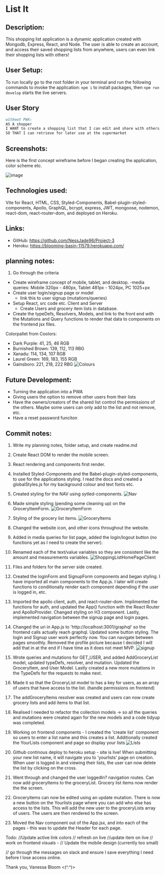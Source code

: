 # List It

## Description:

This shopping list application is a dynamic application created with Mongodb, Express, React, and Node. The user is able to create an account, and access their saved shopping lists from anywhere, users can even link their shopping lists with others!

## User Setup:

To run locally go to the root folder in your terminal and run the following commands to invoke the application:
`npm i` to install packages,
then `npm run develop` starts the live servers.

## User Story

```md
without PWA:
AS A shopper
I WANT to create a shopping list that I can edit and share with others
SO THAT I can retrieve for later use at the supermarket
```

## Screenshots:

Here is the first concept wireframe before I began creating the application, color scheme etc.

![image](./assets/wireframe.PNG)

## Technologies used:

Vite for React, HTML, CSS, Styled-Components, Babel-plugin-styled-components, Apollo, GraphQL, bcrypt, express, JWT, mongoose, nodemon, react-dom, react-router-dom, and deployed on Heroku.

## Links:

- GitHub: https://github.com/NessJade96/Project-3
- Heroku: https://blooming-basin-11579.herokuapp.com/

## planning notes:

1. Go through the criteria

- Create wireframe concept of mobile, tablet, and desktop.
  -media queries: Mobile 320px - 480px, Tablet 481px - 1024px, PC 1025+px
- Create user login/signup page or model
  - link this to user signup (mutations/queries)
- Setup React, src code etc. Client and Server
  - Create Users and grocery item lists in database.
- Create the typeDefs, Resolvers, Models, and link to the front end with the Mutations and Query functions to render that data to components on the frontend jsx files.

Colorpallet from Coolors:

- Dark Purple: 41, 25, 46 RGB
- Burnished Brown: 139, 112, 113 RBG
- Xanadu: 114, 134, 107 RGB
- Laurel Green: 169, 183, 155 RGB
- Gainsboro: 221, 218, 222 RBG
  ![Colours](./assets/Colour%20Theme.jpg)

## Future Development:

- Turning the application into a PWA
- Giving users the option to remove other users from their lists
- Have the owners/creators of the shared list control the permissions of the others. Maybe some users can only add to the list and not remove, etc.
- Have a reset password funciton

## Commit notes:

1. Write my planning notes, folder setup, and create readme.md

2. Create React DOM to render the mobile screen.

3. React rendering and components first render.

4. Installed Styled-Components and the Babel-plugin-styled-components, to use for the applications styling. I read the docs and created a globalStyles.js for my background colour and text fonts etc.

5. Created styling for the NAV using sytled-components.
   ![Nav](./assets/Mobile-Nav-Style.jpg)

6. Made simple styling (pending some cleaning up) on the GroceryItemForm.
   ![GroceryItemForm](./assets/GroceryItemForm-styling.jpg)

7. Styling of the grocery list items.
   ![GroceryItems](./assets/GroceryListItems.jpg)

8. Changed the website icon, and other icons throughout the website.

9. Added in media queries for list page, added the login/logout button (no functions yet as I need to create the server).

10. Renamed each of the text/value variables so they are consistent like the amount and measurements variables.
    ![ShoppingListHomePageClient](./assets/MVP%20of%20grocery%20list%20CLIENT.jpg)

11. Files and folders for the server side created.

12. Created the loginForm and SignupForm components and began styling. I have imported all main components to the App.js. I later will create functions to conditionally render each component depending if the user is logged in, etc.

13. Imported the apollo client, auth, and react-router-dom. Implimented the functions for auth, and updated the App() function with the React Router and ApolloProvider. Changed styling on H3 component. Lastly, implemented navigation between the signup page and login pages.

14. Changed the uri in App.js to 'http://localhost:3001/graphql' so the frontend calls actually reach graphql. Updated some button styling. The login and Signup user work perfectly now. You can navigate between pages smoothly. Removed the profile picture because I decided I will add that in at the end if I have time as it does not meet MVP.
    ![signup](./assets/Signup%20page.jpg)

15. Wrote queries and mutations for GET_USER, and added AddGroceryList model, updated typeDefs, resolver, and mutation. Updated the GroceryItem, and User Model. Lastly created a new more mutations in the TypeDefs for the requests to make next.

16. Made it so that the GroceryList model to has a key for users, as an array of users that have access to the list. (handle permissions on frontend)

17. The addGroceryItems resolver was created and users can now create grocery lists and add items to that list.

18. Realised I needed to refactor the collection models -> so all the queries and mutations were created again for the new models and a code tidyup was completed.

19. Working on frontend components - I created the 'create list' component so users to enter a list name and this creates a list. Additionally created the YourLists component and page so display your lists
    ![Lists](./assets/YourLists.jpg)

20. Github continous deploy to heroku setup - site is live! When submitting your new list name, it will navigate you to 'yourlists' page on creation. When user is logged in and viewing their lists, the user can now delete the list by clicking on the cross.

21. Went through and changed the user loggedIn? navigation routes. Can now add groceryItems to the groceryList. Grocery list items now render the the screen.

22. Groceryitems can now be edited using an update mutation. There is now a new button on the Yourlists page where you can add who else has access to the lists. This will add the new user to the groceryLists array of users. The users are then rendered to the screen.

23. Moved the Nav component out of the App.jsx, and into each of the pages - this was to update the Header for each page.

Todo:
//Update active link colors
// refresh on live
//update item on live
// work on frontend visuals - // Update the mobile design (currently too small)

// go through the messages on slack and ensure I save everything I need before I lose access online.

Thank you, Vanessa Bloom <(^.^)>
